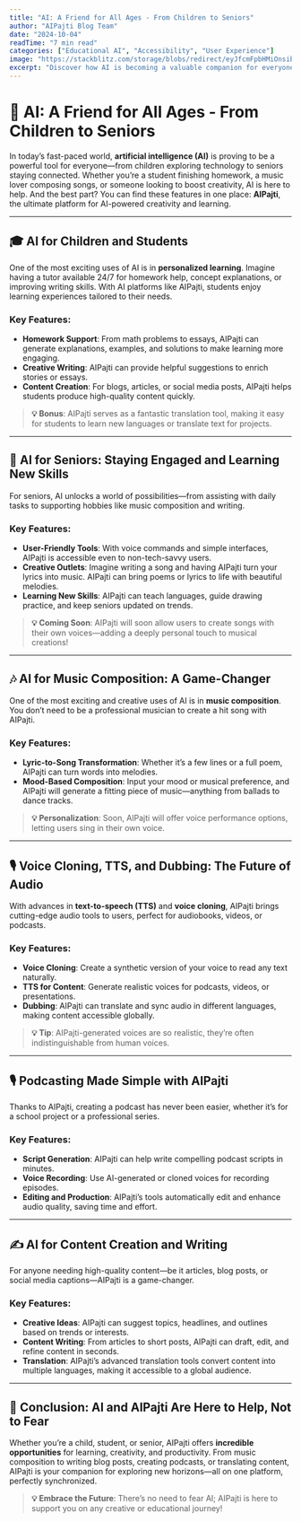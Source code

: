 ```yaml
---
title: "AI: A Friend for All Ages - From Children to Seniors"
author: "AIPajti Blog Team"
date: "2024-10-04"
readTime: "7 min read"
categories: ["Educational AI", "Accessibility", "User Experience"]
image: "https://stackblitz.com/storage/blobs/redirect/eyJfcmFpbHMiOnsibWVzc2FnZSI6IkJBaHBBd0ZCRWc9PSIsImV4cCI6bnVsbCwicHVyIjoiYmxvYl9pZCJ9fQ==--94940027f7e01ed13a078f30f4c982f1bbafeff6/Blog_3_dw.jpg"
excerpt: "Discover how AI is becoming a valuable companion for everyone, from kids to seniors, through tools like AIPajti for learning, creativity, and more."
---
```


# 🌟 AI: A Friend for All Ages - From Children to Seniors

In today’s fast-paced world, **artificial intelligence (AI)** is proving to be a powerful tool for everyone—from children exploring technology to seniors staying connected. Whether you’re a student finishing homework, a music lover composing songs, or someone looking to boost creativity, AI is here to help. And the best part? You can find these features in one place: **AIPajti**, the ultimate platform for AI-powered creativity and learning.

---

## 🎓 AI for Children and Students

One of the most exciting uses of AI is in **personalized learning**. Imagine having a tutor available 24/7 for homework help, concept explanations, or improving writing skills. With AI platforms like AIPajti, students enjoy learning experiences tailored to their needs.

### Key Features:
- **Homework Support**: From math problems to essays, AIPajti can generate explanations, examples, and solutions to make learning more engaging.
- **Creative Writing**: AIPajti can provide helpful suggestions to enrich stories or essays.
- **Content Creation**: For blogs, articles, or social media posts, AIPajti helps students produce high-quality content quickly.

> **💡 Bonus**: AIPajti serves as a fantastic translation tool, making it easy for students to learn new languages or translate text for projects.

---

## 🧓 AI for Seniors: Staying Engaged and Learning New Skills

For seniors, AI unlocks a world of possibilities—from assisting with daily tasks to supporting hobbies like music composition and writing.

### Key Features:
- **User-Friendly Tools**: With voice commands and simple interfaces, AIPajti is accessible even to non-tech-savvy users.
- **Creative Outlets**: Imagine writing a song and having AIPajti turn your lyrics into music. AIPajti can bring poems or lyrics to life with beautiful melodies.
- **Learning New Skills**: AIPajti can teach languages, guide drawing practice, and keep seniors updated on trends.

> **💡 Coming Soon**: AIPajti will soon allow users to create songs with their own voices—adding a deeply personal touch to musical creations!

---

## 🎶 AI for Music Composition: A Game-Changer

One of the most exciting and creative uses of AI is in **music composition**. You don’t need to be a professional musician to create a hit song with AIPajti.

### Key Features:
- **Lyric-to-Song Transformation**: Whether it’s a few lines or a full poem, AIPajti can turn words into melodies.
- **Mood-Based Composition**: Input your mood or musical preference, and AIPajti will generate a fitting piece of music—anything from ballads to dance tracks.
  
> **💡 Personalization**: Soon, AIPajti will offer voice performance options, letting users sing in their own voice.

---

## 🎙️ Voice Cloning, TTS, and Dubbing: The Future of Audio

With advances in **text-to-speech (TTS)** and **voice cloning**, AIPajti brings cutting-edge audio tools to users, perfect for audiobooks, videos, or podcasts.

### Key Features:
- **Voice Cloning**: Create a synthetic version of your voice to read any text naturally.
- **TTS for Content**: Generate realistic voices for podcasts, videos, or presentations.
- **Dubbing**: AIPajti can translate and sync audio in different languages, making content accessible globally.

> **💡 Tip**: AIPajti-generated voices are so realistic, they’re often indistinguishable from human voices.

---

## 🎙️ Podcasting Made Simple with AIPajti

Thanks to AIPajti, creating a podcast has never been easier, whether it’s for a school project or a professional series.

### Key Features:
- **Script Generation**: AIPajti can help write compelling podcast scripts in minutes.
- **Voice Recording**: Use AI-generated or cloned voices for recording episodes.
- **Editing and Production**: AIPajti’s tools automatically edit and enhance audio quality, saving time and effort.

---

## ✍️ AI for Content Creation and Writing

For anyone needing high-quality content—be it articles, blog posts, or social media captions—AIPajti is a game-changer.

### Key Features:
- **Creative Ideas**: AIPajti can suggest topics, headlines, and outlines based on trends or interests.
- **Content Writing**: From articles to short posts, AIPajti can draft, edit, and refine content in seconds.
- **Translation**: AIPajti’s advanced translation tools convert content into multiple languages, making it accessible to a global audience.

---

## 🤖 Conclusion: AI and AIPajti Are Here to Help, Not to Fear

Whether you’re a child, student, or senior, AIPajti offers **incredible opportunities** for learning, creativity, and productivity. From music composition to writing blog posts, creating podcasts, or translating content, AIPajti is your companion for exploring new horizons—all on one platform, perfectly synchronized.

> **💡 Embrace the Future**: There’s no need to fear AI; AIPajti is here to support you on any creative or educational journey!
